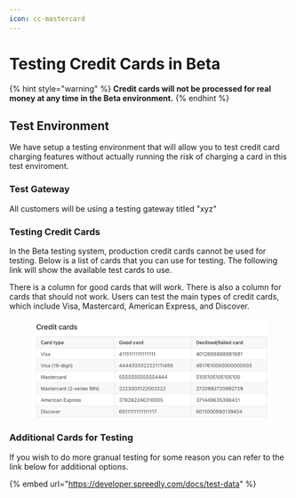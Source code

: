 ```yaml
---
icon: cc-mastercard
---
```


# Testing Credit Cards in Beta



{% hint style="warning" %}
**Credit cards will not be processed for real money at any time in the Beta environment.**
{% endhint %}



## Test Environment

We have setup a testing environment that will allow you to test credit card charging features without actually running the risk of charging a card in this test enviroment.

### Test Gateway

All customers will be using a testing gateway titled "xyz"

### Testing Credit Cards

In the Beta testing system, production credit cards cannot be used for testing. Below is a list of cards that you can use for testing.  The following link will show the available test cards to use.&#x20;

There is a column for good cards that will work. There is also a column for cards that should not work. Users can test the main types of credit cards, which include Visa, Mastercard, American Express, and Discover.&#x20;

<figure><img src="../.gitbook/assets/image (57).png" alt=""><figcaption></figcaption></figure>



### Additional Cards for Testing

If you wish to do more granual testing for some reason you can refer to the link below for additional options.

{% embed url="https://developer.spreedly.com/docs/test-data" %}

###
